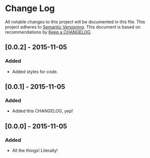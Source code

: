 
# Change Log
All notable changes to this project will be documented in this file.
This project adheres to [Semantic Versioning](http://semver.org/).
This document is based on recommendations by [Keep a CHANGELOG](http://keepachangelog.com/).

## [0.0.2] - 2015-11-05
### Added
- Added styles for code.

## [0.0.1] - 2015-11-05
### Added
- Added this CHANGELOG, yep!

## [0.0.0] - 2015-11-05
### Added
- All the things! Literally!

